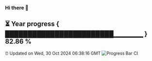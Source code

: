 ### Hi there 👋
⏳ Year progress { ████████████████████████▁▁▁▁▁▁ } 82.86 %
---
⏰ Updated on Wed, 30 Oct 2024 06:38:16 GMT
![Progress Bar CI](https://github.com/liununu/liununu/workflows/Progress%20Bar%20CI/badge.svg)

